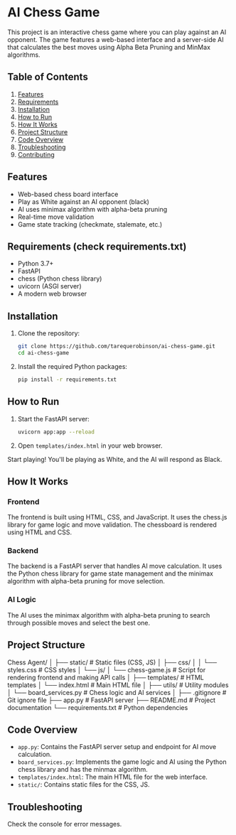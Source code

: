 # AI Chess Game

This project is an interactive chess game where you can play against an AI opponent. The game features a web-based interface and a server-side AI that calculates the best moves using Alpha Beta Pruning and MinMax algorithms.

## Table of Contents

1. [Features](#features)
2. [Requirements](#requirements)
3. [Installation](#installation)
4. [How to Run](#how-to-run)
5. [How It Works](#how-it-works)
6. [Project Structure](#project-structure)
7. [Code Overview](#code-overview)
8. [Troubleshooting](#troubleshooting)
9. [Contributing](#contributing)

## Features

- Web-based chess board interface
- Play as White against an AI opponent (black)
- AI uses minimax algorithm with alpha-beta pruning
- Real-time move validation
- Game state tracking (checkmate, stalemate, etc.)

## Requirements (check requirements.txt)

- Python 3.7+
- FastAPI
- chess (Python chess library)
- uvicorn (ASGI server)
- A modern web browser

## Installation

1. Clone the repository:
    ```bash
    git clone https://github.com/tarequerobinson/ai-chess-game.git
    cd ai-chess-game
    ```

2. Install the required Python packages:
    ```bash
    pip install -r requirements.txt
    ```

## How to Run

1. Start the FastAPI server:
    ```bash
    uvicorn app:app --reload
    ```

2. Open `templates/index.html` in your web browser.

Start playing! You'll be playing as White, and the AI will respond as Black.

## How It Works

### Frontend

The frontend is built using HTML, CSS, and JavaScript. It uses the chess.js library for game logic and move validation. The chessboard is rendered using HTML and CSS.

### Backend

The backend is a FastAPI server that handles AI move calculation. It uses the Python chess library for game state management and the minimax algorithm with alpha-beta pruning for move selection.

### AI Logic

The AI uses the minimax algorithm with alpha-beta pruning to search through possible moves and select the best one. 

## Project Structure

Chess Agent/
│
├── static/                     # Static files (CSS, JS)
│   ├── css/
│   │   └── styles.css          # CSS styles
│   └── js/
│       └── chess-game.js       # Script for rendering frontend and making API calls
│
├── templates/                  # HTML templates
│   └── index.html              # Main HTML file
│
├── utils/                      # Utility modules
│   └── board_services.py       # Chess logic and AI services
│
├── .gitignore                  # Git ignore file
├── app.py                      # FastAPI server
├── README.md                   # Project documentation
└── requirements.txt            # Python dependencies






## Code Overview

- `app.py`: Contains the FastAPI server setup and endpoint for AI move calculation.
- `board_services.py`: Implements the game logic and AI using the Python chess library and has the minmax algorithm.
- `templates/index.html`: The main HTML file for the web interface.
- `static/`: Contains static files for the CSS, JS.

## Troubleshooting

Check the console for error messages.

